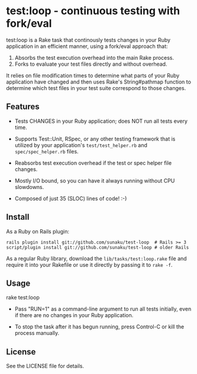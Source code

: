 test:loop - continuous testing with fork/eval
=============================================

test:loop is a Rake task that continously tests changes in your Ruby
application in an efficient manner, using a fork/eval approach that:

1. Absorbs the test execution overhead into the main Rake process.
2. Forks to evaluate your test files directly and without overhead.

It relies on file modification times to determine what parts of your Ruby
application have changed and then uses Rake's String#pathmap function to
determine which test files in your test suite correspond to those changes.


Features
--------

* Tests CHANGES in your Ruby application; does NOT run all tests every time.

* Supports Test::Unit, RSpec, or any other testing framework that is utilized
  by your application's `test/test_helper.rb` and `spec/spec_helper.rb` files.

* Reabsorbs test execution overhead if the test or spec helper file changes.

* Mostly I/O bound, so you can have it always running without CPU slowdowns.

* Composed of just 35 (SLOC) lines of code! :-)


Install
-------

As a Ruby on Rails plugin:

    rails plugin install git://github.com/sunaku/test-loop  # Rails >= 3
    script/plugin install git://github.com/sunaku/test-loop # older Rails

As a regular Ruby library, download the `lib/tasks/test:loop.rake` file and
require it into your Rakefile or use it directly by passing it to `rake -f`.


Usage
-----

rake test:loop

* Pass "RUN=1" as a command-line argument
  to run all tests initially, even if there
  are no changes in your Ruby application.

* To stop the task after it has begun running,
  press Control-C or kill the process manually.


License
-------

See the LICENSE file for details.
